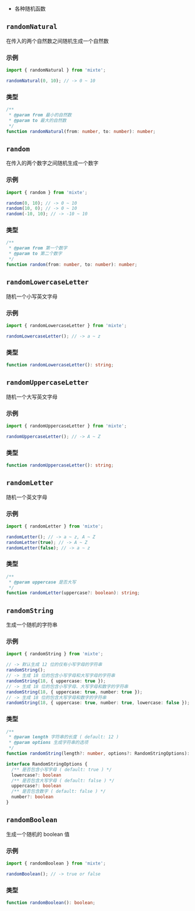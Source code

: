 - 各种随机函数


## `randomNatural`

在传入的两个自然数之间随机生成一个自然数

### 示例

```ts
import { randomNatural } from 'mixte';

randomNatural(0, 10); // -> 0 ~ 10
```

### 类型

```ts
/**
 * @param from 最小的自然数
 * @param to 最大的自然数
 */
function randomNatural(from: number, to: number): number;
```


## `random`

在传入的两个数字之间随机生成一个数字

### 示例

```ts
import { random } from 'mixte';

random(0, 10); // -> 0 ~ 10
random(10, 0); // -> 0 ~ 10
random(-10, 10); // -> -10 ~ 10
```

### 类型

```ts
/**
 * @param from 第一个数字
 * @param to 第二个数字
 */
function random(from: number, to: number): number;
```


## `randomLowercaseLetter`

随机一个小写英文字母

### 示例

```ts
import { randomLowercaseLetter } from 'mixte';

randomLowercaseLetter(); // -> a ~ z
```

### 类型

```ts
function randomLowercaseLetter(): string;
```


## `randomUppercaseLetter`

随机一个大写英文字母

### 示例

```ts
import { randomUppercaseLetter } from 'mixte';

randomUppercaseLetter(); // -> A ~ Z
```

### 类型

```ts
function randomUppercaseLetter(): string;
```


## `randomLetter`

随机一个英文字母

### 示例

```ts
import { randomLetter } from 'mixte';

randomLetter(); // -> a ~ z, A ~ Z
randomLetter(true); // -> A ~ Z
randomLetter(false); // -> a ~ z
```

### 类型

```ts
/**
 * @param uppercase 是否大写
 */
function randomLetter(uppercase?: boolean): string;
```


## `randomString`

生成一个随机的字符串

### 示例

```ts
import { randomString } from 'mixte';

// -> 默认生成 12 位的仅有小写字母的字符串
randomString();
// -> 生成 18 位的包含小写字母和大写字母的字符串
randomString(18, { uppercase: true });
// -> 生成 18 位的包含小写字母、大写字母和数字的字符串
randomString(18, { uppercase: true, number: true });
// -> 生成 18 位的包含大写字母和数字的字符串
randomString(18, { uppercase: true, number: true, lowercase: false });
```

### 类型

```ts
/**
 * @param length 字符串的长度 ( default: 12 )
 * @param options 生成字符串的选项
 */
function randomString(length?: number, options?: RandomStringOptions): string;

interface RandomStringOptions {
  /** 是否包含小写字母 ( default: true ) */
  lowercase?: boolean
  /** 是否包含大写字母 ( default: false ) */
  uppercase?: boolean
  /** 是否包含数字 ( default: false ) */
  number?: boolean
}
```


## `randomBoolean`

生成一个随机的 boolean 值

### 示例

```ts
import { randomBoolean } from 'mixte';

randomBoolean(); // -> true or false
```

### 类型

```ts
function randomBoolean(): boolean;
```
